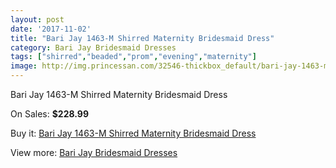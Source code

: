 ```yaml
---
layout: post
date: '2017-11-02'
title: "Bari Jay 1463-M Shirred Maternity Bridesmaid Dress"
category: Bari Jay Bridesmaid Dresses
tags: ["shirred","beaded","prom","evening","maternity"]
image: http://img.princessan.com/32546-thickbox_default/bari-jay-1463-m-shirred-maternity-bridesmaid-dress.jpg
---
```

Bari Jay 1463-M Shirred Maternity Bridesmaid Dress

On Sales: **$228.99**
<a href="https://www.princessan.com/en/14927-bari-jay-1463-m-shirred-maternity-bridesmaid-dress.html"><amp-img layout="responsive" width="600" height="600" src="//img.princessan.com/32546-thickbox_default/bari-jay-1463-m-shirred-maternity-bridesmaid-dress.jpg" alt="Bari Jay 1463-M Shirred Maternity Bridesmaid Dress 0" /></a>
<a href="https://www.princessan.com/en/14927-bari-jay-1463-m-shirred-maternity-bridesmaid-dress.html"><amp-img layout="responsive" width="600" height="600" src="//img.princessan.com/32549-thickbox_default/bari-jay-1463-m-shirred-maternity-bridesmaid-dress.jpg" alt="Bari Jay 1463-M Shirred Maternity Bridesmaid Dress 1" /></a>
<a href="https://www.princessan.com/en/14927-bari-jay-1463-m-shirred-maternity-bridesmaid-dress.html"><amp-img layout="responsive" width="600" height="600" src="//img.princessan.com/32548-thickbox_default/bari-jay-1463-m-shirred-maternity-bridesmaid-dress.jpg" alt="Bari Jay 1463-M Shirred Maternity Bridesmaid Dress 2" /></a>
<a href="https://www.princessan.com/en/14927-bari-jay-1463-m-shirred-maternity-bridesmaid-dress.html"><amp-img layout="responsive" width="600" height="600" src="//img.princessan.com/32547-thickbox_default/bari-jay-1463-m-shirred-maternity-bridesmaid-dress.jpg" alt="Bari Jay 1463-M Shirred Maternity Bridesmaid Dress 3" /></a>

Buy it: [Bari Jay 1463-M Shirred Maternity Bridesmaid Dress](https://www.princessan.com/en/14927-bari-jay-1463-m-shirred-maternity-bridesmaid-dress.html "Bari Jay 1463-M Shirred Maternity Bridesmaid Dress")

View more: [Bari Jay Bridesmaid Dresses](https://www.princessan.com/en/109- "Bari Jay Bridesmaid Dresses")